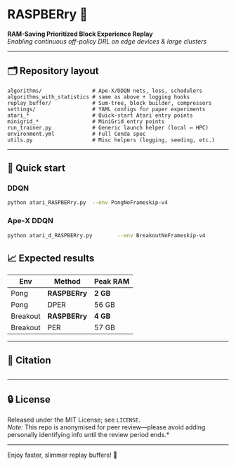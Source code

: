 # RASPBERry 🍓  
**RAM-Saving Prioritized Block Experience Replay**  
*Enabling continuous off-policy DRL on edge devices & large clusters*

---

## 🗂 Repository layout
```
algorithms/                # Ape‑X/DDQN nets, loss, schedulers
algorithms_with_statistics # same as above + logging hooks
replay_buffer/             # Sum‑tree, block builder, compressors
settings/                  # YAML configs for paper experiments
atari_*                    # Quick‑start Atari entry points
minigrid_*                 # MiniGrid entry points
run_trainer.py             # Generic launch helper (local ↔ HPC)
environment.yml            # Full Conda spec
utils.py                   # Misc helpers (logging, seeding, etc.)
```

---

## 🚀 Quick start

### DDQN

```bash
python atari_RASPBERry.py  --env PongNoFrameskip-v4                            --replay-capacity 1000000                            --block-size 8
```

### Ape‑X DDQN

```bash
python atari_d_RASPBERry.py        --env BreakoutNoFrameskip-v4        --num-workers 2        --block-size 16        --batch-size 512
```


## 📈 Expected results

| Env | Method | Peak RAM |
|-----|--------|----------|
| Pong | **RASPBERry** | **2 GB** |
| Pong | DPER | 56 GB    |
| Breakout | **RASPBERry** | **4 GB** |
| Breakout | PER | 57 GB    |

---

## 📝 Citation
```bibtex

```

---

## 🔒 License
Released under the MIT License; see `LICENSE`.  
*Note:* This repo is anonymised for peer review—please avoid adding personally identifying info until the review period ends.*


---

Enjoy faster, slimmer replay buffers! 🍓
